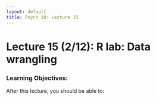 ```yaml
---
layout: default
title: Psych 10: Lecture 15
---
```

# Lecture 15 (2/12): R lab: Data wrangling

### Learning Objectives:
After this lecture, you should be able to:
